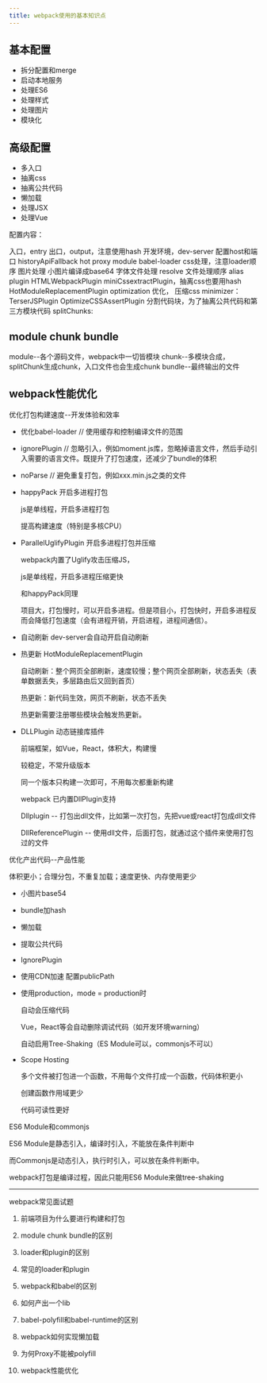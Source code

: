 ```yaml
---
title: webpack使用的基本知识点
---
```


## 基本配置

- 拆分配置和merge
- 启动本地服务
- 处理ES6
- 处理样式
- 处理图片
- 模块化

## 高级配置

- 多入口
- 抽离css
- 抽离公共代码
- 懒加载
- 处理JSX
- 处理Vue

配置内容：

入口，entry
出口，output，注意使用hash
开发环境，dev-server
  配置host和端口
  historyApiFallback
  hot
  proxy
module
  babel-loader
  css处理，注意loader顺序
  图片处理
    小图片编译成base64
  字体文件处理
resolve
  文件处理顺序
  alias
plugin
  HTMLWebpackPlugin
  miniCssextractPlugin，抽离css也要用hash
  HotModuleReplacementPlugin
optimization  优化，
  压缩css
  minimizer：TerserJSPlugin   OptimizeCSSAssertPlugin 
  分割代码块，为了抽离公共代码和第三方模块代码
  splitChunks:
  
## module chunk bundle

module--各个源码文件，webpack中一切皆模块
chunk--多模块合成，splitChunk生成chunk，入口文件也会生成chunk
bundle--最终输出的文件

## webpack性能优化

优化打包构建速度--开发体验和效率

- 优化babel-loader  // 使用缓存和控制编译文件的范围

- ignorePlugin  // 忽略引入，例如moment.js库，忽略掉语言文件，然后手动引入需要的语言文件。既提升了打包速度，还减少了bundle的体积
- noParse  // 避免重复打包，例如xxx.min.js之类的文件

- happyPack  开启多进程打包

  js是单线程，开启多进程打包

  提高构建速度（特别是多核CPU）

- ParallelUglifyPlugin 开启多进程打包并压缩

  webpack内置了Uglify攻击压缩JS，

  js是单线程，开启多进程压缩更快

  和happyPack同理

  项目大，打包慢时，可以开启多进程。但是项目小，打包快时，开启多进程反而会降低打包速度（会有进程开销，开启进程，进程间通信）。

- 自动刷新  dev-server会自动开启自动刷新
- 热更新  HotModuleReplacementPlugin

  自动刷新：整个网页全部刷新，速度较慢；整个网页全部刷新，状态丢失（表单数据丢失，多层路由后又回到首页）

  热更新：新代码生效，网页不刷新，状态不丢失

  热更新需要注册哪些模块会触发热更新。

- DLLPlugin  动态链接库插件

  前端框架，如Vue，React，体积大，构建慢

  较稳定，不常升级版本

  同一个版本只构建一次即可，不用每次都重新构建


  webpack 已内置DllPlugin支持

  Dllplugin -- 打包出dll文件，比如第一次打包，先把vue或react打包成dll文件

  DllReferencePlugin -- 使用dll文件，后面打包，就通过这个插件来使用打包过的文件

优化产出代码--产品性能

体积更小；合理分包，不重复加载；速度更快、内存使用更少

- 小图片base54

- bundle加hash

- 懒加载

- 提取公共代码

- IgnorePlugin

- 使用CDN加速  配置publicPath

- 使用production，mode = production时

  自动会压缩代码

  Vue，React等会自动删除调试代码（如开发环境warning）

  自动启用Tree-Shaking（ES Module可以，commonjs不可以）

- Scope Hosting

  多个文件被打包进一个函数，不用每个文件打成一个函数，代码体积更小

  创建函数作用域更少

  代码可读性更好



ES6 Module和commonjs

ES6 Module是静态引入，编译时引入，不能放在条件判断中

而Commonjs是动态引入，执行时引入，可以放在条件判断中。

webpack打包是编译过程，因此只能用ES6 Module来做tree-shaking



-----------------------------------------------------------

webpack常见面试题

1. 前端项目为什么要进行构建和打包

2. module chunk bundle的区别

3. loader和plugin的区别

4. 常见的loader和plugin

5. webpack和babel的区别

6. 如何产出一个lib

7. babel-polyfill和babel-runtime的区别

8. webpack如何实现懒加载

9. 为何Proxy不能被polyfill

10. webpack性能优化
